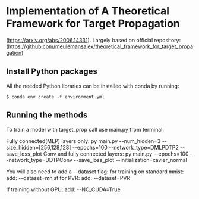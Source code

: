 # Implementation of A Theoretical Framework for Target Propagation
(https://arxiv.org/abs/2006.14331). Largely based on official repository: (https://github.com/meulemansalex/theoretical_framework_for_target_propagation)

## Install Python packages
All the needed Python libraries can be installed with conda by running:
```
$ conda env create -f environment.yml
```

## Running the methods
To train a model with target_prop call use main.py from terminal:

Fully connected(MLP) layers only:
    py main.py --num_hidden=3 --size_hidden=[256,128,128] --epochs=100 --network_type=DMLPDTP2 --save_loss_plot
Conv and fully connected layers:
    py main.py --epochs=100 --network_type=DDTPConv --save_loss_plot --initialization=xavier_normal

You will also need to add a --dataset flag:
    for training on standard mnist:
        add: --dataset=mnist
    for PVR:
        add: --dataset=PVR

If training without GPU:
    add: --NO_CUDA=True